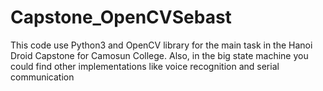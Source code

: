# Capstone_OpenCVSebast
 This code use Python3 and OpenCV library for the main task in the Hanoi Droid Capstone for Camosun College.
 Also, in the big state machine you could find other implementations like voice recognition and serial communication
